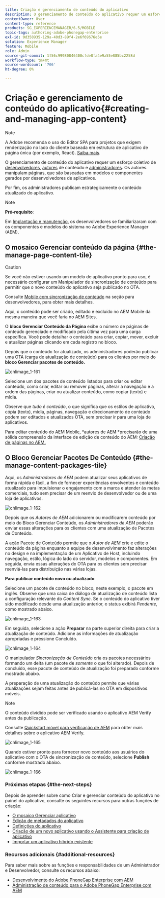 ```yaml
---
title: Criação e gerenciamento de conteúdo do aplicativo
description: O gerenciamento de conteúdo do aplicativo requer um esforço coletivo de desenvolvedores, autores de conteúdo e administradores. Os autores manipulam páginas, que são baseadas em modelos e componentes gerados por desenvolvedores de aplicativos.
contentOwner: User
content-type: reference
products: SG_EXPERIENCEMANAGER/6.5/MOBILE
topic-tags: authoring-adobe-phonegap-enterprise
exl-id: 9d350935-129a-40d3-89f4-2e6f69676e5e
solution: Experience Manager
feature: Mobile
role: Admin
source-git-commit: 1f56c99980846400cfde8fa4e9a55e885bc2258d
workflow-type: tm+mt
source-wordcount: '706'
ht-degree: 0%

---
```


# Criação e gerenciamento de conteúdo do aplicativo{#creating-and-managing-app-content}

>[!NOTE]
>
>A Adobe recomenda o uso do Editor SPA para projetos que exigem renderização no lado do cliente baseada em estrutura de aplicativo de página única (por exemplo, React). [Saiba mais](/help/sites-developing/spa-overview.md).

O gerenciamento de conteúdo do aplicativo requer um esforço coletivo de [desenvolvedores](#developer), [autores](#author) de conteúdo e [administradores](#administrator). Os autores manipulam páginas, que são baseadas em modelos e componentes gerados por desenvolvedores de aplicativos.

Por fim, os administradores publicam estrategicamente o conteúdo atualizado do aplicativo.

>[!NOTE]
>
>**Pré-requisito**:
>
>Em [Implantação e manutenção](/help/sites-deploying/deploy.md), os desenvolvedores se familiarizaram com os componentes e modelos do sistema no Adobe Experience Manager (AEM).

## O mosaico Gerenciar conteúdo da página {#the-manage-page-content-tile}

>[!CAUTION]
>
>Se você não estiver usando um modelo de aplicativo pronto para uso, é necessário configurar um Manipulador de sincronização de conteúdo para permitir que o novo conteúdo do aplicativo seja publicado no OTA.
>
>Consulte [Mobile com sincronização de conteúdo](/help/mobile/phonegap-contentsync.md) na seção para desenvolvedores, para obter mais detalhes.

Aqui, o conteúdo pode ser criado, editado e excluído no AEM Mobile da mesma maneira que você faria no AEM Sites.

O **bloco Gerenciar Conteúdo da Página** exibe o número de páginas de conteúdo gerenciado e modificado pela última vez para uma carga específica. Você pode detalhar o conteúdo para criar, copiar, mover, excluir e atualizar páginas clicando em cada registro no bloco.

Depois que o conteúdo for atualizado, os administradores poderão publicar uma OTA (carga de atualização de conteúdo) para os clientes por meio do **bloco Gerenciar pacotes de conteúdo.**

![chlimage_1-161](assets/chlimage_1-161.png)

Selecione um dos pacotes de conteúdo listados para criar ou editar conteúdo, como criar, editar ou remover páginas, alterar a navegação e a ordem das páginas, criar ou atualizar conteúdo, como copiar (texto) e mídia.

Observe que *tudo é conteúdo*, o que significa que os estilos de aplicativo, cópia (texto), mídia, páginas, navegação e direcionamento de conteúdo podem ser editados e atualizados OTA, sem precisar ir para uma loja de aplicativos.

Para editar conteúdo do AEM Mobile, *autores de AEM *precisarão de uma sólida compreensão da interface de edição de conteúdo do AEM: [Criação de páginas no AEM.](/help/sites-authoring/qg-page-authoring.md)

## O Bloco Gerenciar Pacotes De Conteúdo {#the-manage-content-packages-tile}

Aqui, os *Administradores de AEM* podem atualizar seus aplicativos de forma rápida e fácil, a fim de fornecer experiências envolventes e conteúdo atualizado para impulsionar o engajamento com a marca e atender às metas comerciais, tudo sem precisar de um reenvio de desenvolvedor ou de uma loja de aplicativos.

![chlimage_1-162](assets/chlimage_1-162.png)

Depois que os *Autores de AEM* adicionarem ou modificarem conteúdo por meio do Bloco Gerenciar Conteúdo, os *Administradores de AEM* poderão enviar essas alterações para os clientes com uma atualização de Pacotes de Conteúdo.

A ação Pacote de Conteúdo permite que o *Autor de AEM* crie e edite o conteúdo da página enquanto a equipe de desenvolvimento faz alterações no design e na implementação de um Aplicativo de Host, incluindo navegação, estilo, lógica do lado do servidor, modelos e componentes. Em seguida, envia essas alterações do OTA para os clientes sem precisar reenviá-las para distribuição nas várias lojas.

**Para publicar conteúdo novo ou atualizado**

Selecione um pacote de conteúdo no bloco, neste exemplo, o pacote em inglês. Observe que uma caixa de diálogo de atualização de conteúdo lista a configuração relevante do *Content Sync*. Se o conteúdo do aplicativo tiver sido modificado desde uma atualização anterior, o status exibirá *Pendente*, como mostrado abaixo.

![chlimage_1-163](assets/chlimage_1-163.png)

Em seguida, selecione a ação **Preparar** na parte superior direita para criar a atualização de conteúdo. Adicione as informações de atualização apropriadas e pressione Concluído.

![chlimage_1-164](assets/chlimage_1-164.png)

O manipulador *Sincronização de Conteúdo* cria os pacotes necessários formando um delta (um pacote de *somente* o que foi alterado). Depois de concluído, esse pacote de conteúdo de atualização foi preparado conforme mostrado abaixo.

A preparação de uma atualização do conteúdo permite que várias atualizações sejam feitas antes de publicá-las no OTA em dispositivos móveis.

>[!NOTE]
>
>O conteúdo dividido pode ser verificado usando o aplicativo AEM Verify antes da publicação.
>
>Consulte [Quickstart móvel para verificação de AEM](/help/mobile/phonegap-mobile-quickstart.md) para obter mais detalhes sobre o aplicativo AEM Verify.

![chlimage_1-165](assets/chlimage_1-165.png)

Quando estiver pronto para fornecer novo conteúdo aos usuários do aplicativo com o OTA de sincronização de conteúdo, selecione **Publish** conforme mostrado abaixo.

![chlimage_1-166](assets/chlimage_1-166.png)

### Próximas etapas {#the-next-steps}

Depois de aprender sobre como Criar e gerenciar conteúdo do aplicativo no painel do aplicativo, consulte os seguintes recursos para outras funções de criação:

* [O mosaico Gerenciar aplicativo](/help/mobile/phonegap-app-details-tile.md)
* [Edição de metadados do aplicativo](/help/mobile/phonegap-editmetadata.md)
* [Definições do aplicativo](/help/mobile/phonegap-app-definitions.md)
* [Criação de um novo aplicativo usando o Assistente para criação de aplicativo](/help/mobile/phonegap-create-new-app.md)
* [Importar um aplicativo híbrido existente](/help/mobile/phonegap-adding-content-to-imported-app.md)

### Recursos adicionais {#additional-resources}

Para saber mais sobre as funções e responsabilidades de um Administrador e Desenvolvedor, consulte os recursos abaixo:

* [Desenvolvimento do Adobe PhoneGap Enterprise com AEM](/help/mobile/developing-in-phonegap.md)
* [Administração de conteúdo para o Adobe PhoneGap Enterprise com AEM](/help/mobile/administer-phonegap.md)
